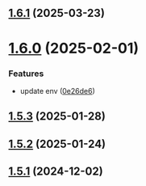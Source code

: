 ## [1.6.1](https://github.com/msobiecki/boilerplate-express-server/compare/v1.6.0...v1.6.1) (2025-03-23)



# [1.6.0](https://github.com/msobiecki/boilerplate-express-server/compare/v1.5.3...v1.6.0) (2025-02-01)


### Features

* update env ([0e26de6](https://github.com/msobiecki/boilerplate-express-server/commit/0e26de60abeadb98fafb126c17e5c3dd79327c8c))



## [1.5.3](https://github.com/msobiecki/boilerplate-express-server/compare/v1.5.2...v1.5.3) (2025-01-28)



## [1.5.2](https://github.com/msobiecki/boilerplate-express-server/compare/v1.5.1...v1.5.2) (2025-01-24)



## [1.5.1](https://github.com/msobiecki/boilerplate-express-server/compare/v1.5.0...v1.5.1) (2024-12-02)



